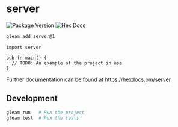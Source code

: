 # server

[![Package Version](https://img.shields.io/hexpm/v/server)](https://hex.pm/packages/server)
[![Hex Docs](https://img.shields.io/badge/hex-docs-ffaff3)](https://hexdocs.pm/server/)

```sh
gleam add server@1
```
```gleam
import server

pub fn main() {
  // TODO: An example of the project in use
}
```

Further documentation can be found at <https://hexdocs.pm/server>.

## Development

```sh
gleam run   # Run the project
gleam test  # Run the tests
```
